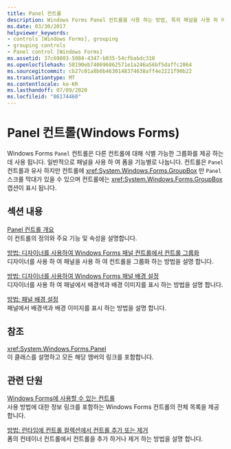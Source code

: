 ```yaml
---
title: Panel 컨트롤
description: Windows Forms Panel 컨트롤을 사용 하는 방법, 특히 패널을 사용 하 여 함수 별로 폼을 세분화 하는 방법에 대해 알아봅니다.
ms.date: 03/30/2017
helpviewer_keywords:
- controls [Windows Forms], grouping
- grouping controls
- Panel control [Windows Forms]
ms.assetid: 37c69803-5084-4347-b035-54cfbabdc310
ms.openlocfilehash: 58190eb740696862571e1a246a56bf5daffc2864
ms.sourcegitcommit: cb27c01a8b0b4630148374638aff4e2221f90b22
ms.translationtype: MT
ms.contentlocale: ko-KR
ms.lasthandoff: 07/09/2020
ms.locfileid: "86174460"
---
```

# <a name="panel-control-windows-forms"></a>Panel 컨트롤(Windows Forms)
Windows Forms `Panel` 컨트롤은 다른 컨트롤에 대해 식별 가능한 그룹화를 제공 하는 데 사용 됩니다. 일반적으로 패널을 사용 하 여 폼을 기능별로 나눕니다. 컨트롤은 `Panel` 컨트롤과 유사 하지만 컨트롤에 <xref:System.Windows.Forms.GroupBox> 만 `Panel` 스크롤 막대가 있을 수 있으며 컨트롤에는 <xref:System.Windows.Forms.GroupBox> 캡션이 표시 됩니다.  
  
## <a name="in-this-section"></a>섹션 내용  
 [Panel 컨트롤 개요](panel-control-overview-windows-forms.md)  
 이 컨트롤의 정의와 주요 기능 및 속성을 설명합니다.  
  
 [방법: 디자이너를 사용하여 Windows Forms 패널 컨트롤에서 컨트롤 그룹화](group-controls-with-wf-panel-control-using-the-designer.md)  
 디자이너를 사용 하 여 패널을 사용 하 여 컨트롤을 그룹화 하는 방법을 설명 합니다.  
  
 [방법: 디자이너를 사용하여 Windows Forms 패널 배경 설정](how-to-set-the-background-of-a-windows-forms-panel-using-the-designer.md)  
 디자이너를 사용 하 여 패널에서 배경색과 배경 이미지를 표시 하는 방법을 설명 합니다.  
  
 [방법: 패널 배경 설정](how-to-set-the-background-of-a-windows-forms-panel.md)  
 패널에서 배경색과 배경 이미지를 표시 하는 방법을 설명 합니다.  
  
## <a name="reference"></a>참조  
 <xref:System.Windows.Forms.Panel>  
 이 클래스를 설명하고 모든 해당 멤버의 링크를 포함합니다.  
  
## <a name="related-sections"></a>관련 단원  
 [Windows Forms에 사용할 수 있는 컨트롤](controls-to-use-on-windows-forms.md)  
 사용 방법에 대한 정보 링크를 포함하는 Windows Forms 컨트롤의 전체 목록을 제공합니다.  
  
 [방법: 런타임에 컨트롤 컬렉션에서 컨트롤 추가 또는 제거](how-to-add-to-or-remove-from-a-collection-of-controls-at-run-time.md)  
 폼의 컨테이너 컨트롤에서 컨트롤을 추가 하거나 제거 하는 방법을 설명 합니다.
